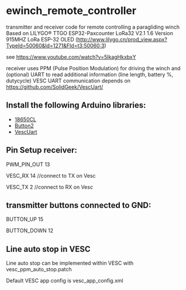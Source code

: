 # ewinch_remote_controller
 transmitter and receiver code for remote controlling a paragliding winch
 Based on LILYGO® TTGO ESP32-Paxcounter LoRa32 V2.1 1.6 Version 915MHZ LoRa ESP-32 OLED
 (http://www.lilygo.cn/prod_view.aspx?TypeId=50060&Id=1271&FId=t3:50060:3)
 
 see https://www.youtube.com/watch?v=5IkagHkxbxY

 receiver uses PPM (Pulse Position Modulation) for driving the winch and (optional) UART to read additional information (line length, battery %, dutycycle)
 VESC UART communication depends on https://github.com/SolidGeek/VescUart/
 

## Install the following Arduino libraries:
- [18650CL](https://github.com/pangodream/18650CL)
- [Button2](https://github.com/LennartHennigs/Button2)
- [VescUart](https://github.com/SolidGeek/VescUart)
## Pin Setup receiver:
PWM_PIN_OUT  13

VESC_RX  14    //connect to TX on Vesc

VESC_TX  2    //connect to RX on Vesc


## transmitter buttons connected to GND:
BUTTON_UP  15 

BUTTON_DOWN  12

## Line auto stop in VESC
Line auto stop can be implemented within VESC with vesc_ppm_auto_stop.patch

Default VESC app config is vesc_app_config.xml
